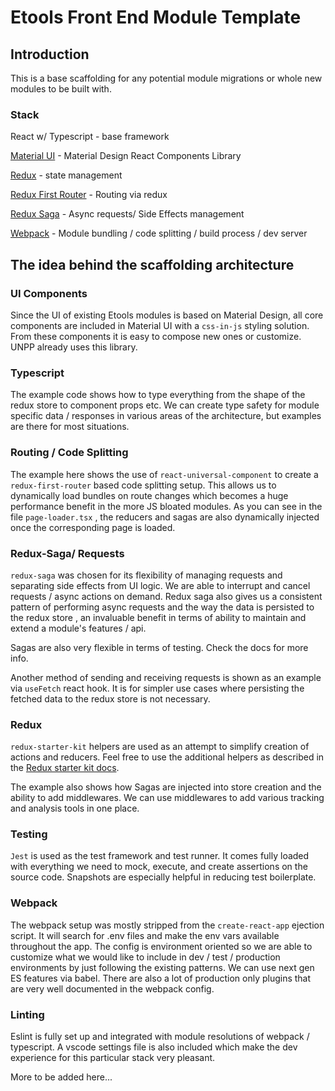 # Etools Front End Module Template

## Introduction

This is a base scaffolding for any potential module migrations or whole new modules to be built with.

### Stack
React w/ Typescript -  base framework

[Material UI](https://github.com/mui-org/material-ui) - Material Design React Components Library

[Redux](https://redux.js.org/) - state management

[Redux First Router](https://github.com/faceyspacey/redux-first-router) -  Routing via redux

[Redux Saga](https://redux-saga.js.org/) - Async requests/ Side Effects management

[Webpack](https://webpack.js.org/) - Module bundling / code splitting / build process / dev server


## The idea behind the scaffolding architecture

### UI Components
Since the UI of existing Etools modules is based on Material Design, all core components are included in Material UI with
a `css-in-js` styling solution. From these components it is easy to compose new ones or customize.
UNPP already uses this library.

### Typescript
The example code shows how to type everything from the shape of the redux store to component props etc. We can create type safety for module specific data / responses in various areas of the architecture, but examples are there for most situations.

### Routing / Code Splitting

The example here shows the use of `react-universal-component` to create a `redux-first-router` based code splitting setup.
This allows us to dynamically load bundles on route changes which becomes a huge performance benefit in the more JS bloated modules. As you can see in the file `page-loader.tsx` , the reducers and sagas are also dynamically injected once the corresponding page is loaded.

### Redux-Saga/ Requests

`redux-saga` was chosen for its flexibility of managing requests and separating side effects from UI logic. We are able to interrupt and cancel requests / async actions on demand. Redux saga also gives us a consistent pattern of performing async requests and the way the data is persisted to the redux store , an invaluable benefit in terms of ability to maintain and extend a module's features / api.

Sagas are also very flexible in terms of testing. Check the docs for more info.

Another method of sending and receiving requests is shown as an example via `useFetch` react hook. It is for simpler use cases where persisting the fetched data to the redux store is not necessary.

### Redux

`redux-starter-kit` helpers are used as an attempt to simplify creation of actions and reducers. Feel free to use the additional helpers as described in the [Redux starter kit docs](https://redux-starter-kit.js.org/).

The example also shows how Sagas are injected into store creation and the ability to add middlewares. We can use middlewares to add various tracking and analysis tools in one place.

### Testing

`Jest` is used as the test framework and test runner. It comes fully loaded with everything we need to mock, execute, and create assertions on the source code. Snapshots are especially helpful in reducing test boilerplate.

### Webpack

The webpack setup was mostly stripped from the `create-react-app` ejection script. It will search for .env files and make the env vars available throughout the app. The config is environment oriented so we are able to customize what we would like to include in dev / test / production environments by just following the existing patterns.
We can use next gen ES features via babel. There are also a lot of production only plugins that are very well documented in the webpack config.

### Linting

Eslint is fully set up and integrated with module resolutions of webpack / typescript. A vscode settings file is also included which make the dev experience for this particular stack very pleasant.


More to be added here...

